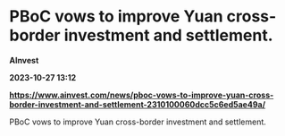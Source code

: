# PBoC vows to improve Yuan cross-border investment and settlement.
**AInvest**

**2023-10-27 13:12**

**https://www.ainvest.com/news/pboc-vows-to-improve-yuan-cross-border-investment-and-settlement-2310100060dcc5c6ed5ae49a/**

PBoC vows to improve Yuan cross-border investment and settlement.